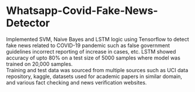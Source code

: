 # Whatsapp-Covid-Fake-News-Detector
Implemented SVM, Naive Bayes and LSTM logic using Tensorflow to detect fake news related to COVID-19 pandemic such as false government guidelines incorrect reporting of increase in cases, etc. LSTM showed accuracy of upto 80% on a test size of 5000 samples where model was trained on 20,000 samples.<br>
Training and test data was sourced from multiple sources such as UCI data repository, kaggle, datasets used for academic papers in similar domain, and various fact checking and news verification websites.<br>

